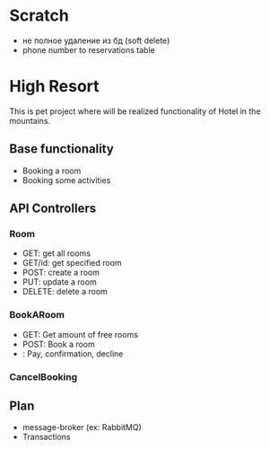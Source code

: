 # Scratch
- не полное удаление из бд (soft delete)
- phone number to reservations table

# High Resort
This is pet project where will be realized functionality of Hotel in the mountains.

## Base functionality
- Booking a room
- Booking some activities

## API Controllers
### Room
- GET: get all rooms
- GET/id: get specified room
- POST: create a room
- PUT: update a room
- DELETE: delete a room
### BookARoom
- GET: Get amount of free rooms
- POST: Book a room
- : Pay, confirmation, decline
### CancelBooking

## Plan
- message-broker (ex: RabbitMQ)
- Transactions